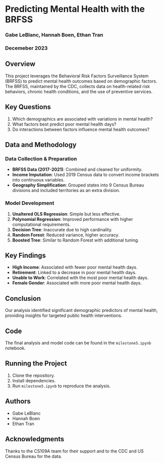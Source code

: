 # Predicting Mental Health with the BRFSS

### Gabe LeBlanc, Hannah Boen, Ethan Tran
### Decemeber 2023

## Overview

This project leverages the Behavioral Risk Factors Surveillance System (BRFSS) to predict mental health outcomes based on demographic factors. The BRFSS, maintained by the CDC, collects data on health-related risk behaviors, chronic health conditions, and the use of preventive services.

## Key Questions

1. Which demographics are associated with variations in mental health?
2. What factors best predict poor mental health days?
3. Do interactions between factors influence mental health outcomes?

## Data and Methodology

### Data Collection & Preparation

- **BRFSS Data (2017-2021)**: Combined and cleaned for uniformity.
- **Income Imputation**: Used 2019 Census data to convert income brackets into continuous variables.
- **Geography Simplification**: Grouped states into 9 Census Bureau divisions and included territories as an extra division.

### Model Development

1. **Unaltered OLS Regression**: Simple but less effective.
2. **Polynomial Regression**: Improved performance with higher computational requirements.
3. **Decision Tree**: Inaccurate due to high cardinality.
4. **Random Forest**: Reduced variance, higher accuracy.
5. **Boosted Tree**: Similar to Random Forest with additional tuning.

## Key Findings

- **High Income**: Associated with fewer poor mental health days.
- **Retirement**: Linked to a decrease in poor mental health days.
- **Unable to Work**: Correlated with the most poor mental health days.
- **Female Gender**: Associated with more poor mental health days.

## Conclusion

Our analysis identified significant demographic predictors of mental health, providing insights for targeted public health interventions.

## Code

The final analysis and model code can be found in the `milestone5.ipynb` notebook.

## Running the Project

1. Clone the repository.
2. Install dependencies.
3. Run `milestone5.ipynb` to reproduce the analysis.

## Authors

- Gabe LeBlanc
- Hannah Boen
- Ethan Tran

## Acknowledgments

Thanks to the CS109A team for their support and to the CDC and US Census Bureau for the data.

